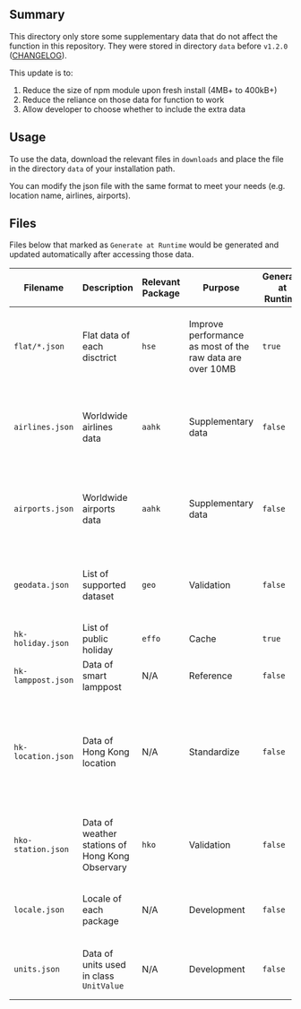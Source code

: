 ## Summary
This directory only store some supplementary data that do not affect the function in this repository. They were stored in directory `data` before `v1.2.0` ([CHANGELOG](/CHANGELOG.md#v120)).

This update is to:
1. Reduce the size of npm module upon fresh install (4MB+ to 400kB+)
2. Reduce the reliance on those data for function to work
3. Allow developer to choose whether to include the extra data

## Usage
To use the data, download the relevant files in `downloads` and place the file in the directory `data` of your installation path.

You can modify the json file with the same format to meet your needs (e.g. location name, airlines, airports).

## Files
Files below that marked as `Generate at Runtime` would be generated and updated automatically after accessing those data.

| Filename | Description | Relevant Package | Purpose | Generate at Runtime | Remarks |
| --- | --- | --- | --- | --- | --- |
| `flat/*.json` | Flat data of each disctrict | `hse` | Improve performance as most of the raw data are over 10MB | `true` | Remember to place the file in path `data/flat` instead of just `data` |
| `airlines.json` | Worldwide airlines data | `aahk` | Supplementary data | `false` | API will only return the `ICAO` code of the airline without its name |
| `airports.json` | Worldwide airports data | `aahk` | Supplementary data | `false` | API will only return the `IATA` code of the airport without its name |
| `geodata.json` | List of supported dataset | `geo` | Validation | `false` | No validation of dataset id if the file is not present |
| `hk-holiday.json` | List of public holiday | `effo` | Cache | `true` |  |
| `hk-lamppost.json` | Data of smart lamppost | N/A | Reference | `false` | File not in use |
| `hk-location.json` | Data of Hong Kong location | N/A | Standardize | `false` | Some functions uses this file to standardize the name of regions, districts and LegCo districts |
| `hko-station.json` | Data of weather stations of Hong Kong Observary | `hko` | Validation | `false` | No validation of station code if the file is not present |
| `locale.json` | Locale of each package | N/A | Development | `false` | Full locale in directory `src/locale`. File not in use |
| `units.json` | Data of units used in class `UnitValue` | N/A | Development | `false` | Full data in directory `src/units`. File not in use |